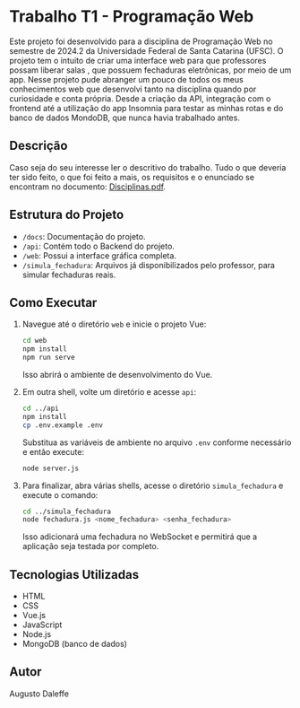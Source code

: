 # Trabalho T1 - Programação Web

Este projeto foi desenvolvido para a disciplina de Programação Web no semestre de 2024.2 da Universidade Federal de Santa Catarina (UFSC).
O projeto tem o intuito de criar uma interface web para que professores possam liberar salas , que possuem fechaduras eletrônicas, por meio de um app. Nesse projeto pude abranger um pouco de todos os meus conhecimentos web que desenvolvi tanto na disciplina quando por curiosidade e conta própria. Desde a criação da API, integração com o frontend até a utilização do app Insomnia para testar as minhas rotas e do banco de dados MondoDB, que nunca havia trabalhado antes. 

## Descrição

Caso seja do seu interesse ler o descritivo do trabalho. Tudo o que deveria ter sido feito, o que foi feito a mais, os requisitos e o enunciado se encontram no documento: [Disciplinas.pdf](../docs/Disciplinas.pdf).

## Estrutura do Projeto

- `/docs`: Documentação do projeto.
- `/api`: Contém todo o Backend do projeto.
- `/web`: Possui a interface gráfica completa.
- `/simula_fechadura`: Arquivos já disponibilizados pelo professor, para simular fechaduras reais.

## Como Executar

1. Navegue até o diretório `web` e inicie o projeto Vue:
    ```sh
    cd web
    npm install
    npm run serve
    ```
    Isso abrirá o ambiente de desenvolvimento do Vue. 

2. Em outra shell, volte um diretório e acesse `api`:
    ```sh
    cd ../api
    npm install
    cp .env.example .env
    ```
    Substitua as variáveis de ambiente no arquivo `.env` conforme necessário e então execute:
    ```sh
    node server.js
    ```

3. Para finalizar, abra várias shells, acesse o diretório `simula_fechadura` e execute o comando:
    ```sh
    cd ../simula_fechadura
    node fechadura.js <nome_fechadura> <senha_fechadura>
    ```
    Isso adicionará uma fechadura no WebSocket e permitirá que a aplicação seja testada por completo.


## Tecnologias Utilizadas

- HTML
- CSS
- Vue.js
- JavaScript
- Node.js
- MongoDB (banco de dados)

## Autor

Augusto Daleffe
